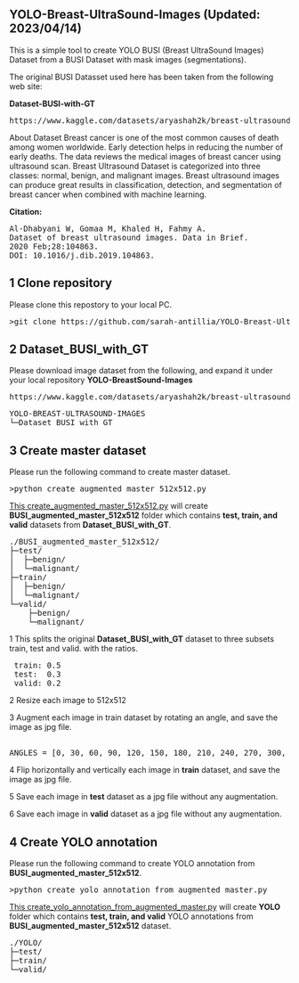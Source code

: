 <h2> YOLO-Breast-UltraSound-Images (Updated: 2023/04/14)</h2>

<p>
This is a simple tool to create YOLO BUSI (Breast UltraSound Images) Dataset from a BUSI Dataset 
with mask images (segmentations).
</p>
<p>
The original BUSI Datasset used here has been taken from the following web site:<br>
</p>

<b>Dataset-BUSI-with-GT</b><br>
<pre>
https://www.kaggle.com/datasets/aryashah2k/breast-ultrasound-images-dataset
</pre>

<p>

About Dataset
Breast cancer is one of the most common causes of death among women worldwide. 
Early detection helps in reducing the number of early deaths. 
The data reviews the medical images of breast cancer using ultrasound scan. 
Breast Ultrasound Dataset is categorized into three classes: normal, benign, 
and malignant images. 
Breast ultrasound images can produce great results in classification, detection, 
and segmentation of breast cancer when combined with machine learning.
</p>
<b>Citation:</b>
<pre>
Al-Dhabyani W, Gomaa M, Khaled H, Fahmy A. 
Dataset of breast ultrasound images. Data in Brief. 
2020 Feb;28:104863. 
DOI: 10.1016/j.dib.2019.104863.
</pre>

<h2>1 Clone repository</h2>
 Please clone this repostory to your local PC.<br>
<pre>
>git clone https://github.com/sarah-antillia/YOLO-Breast-UltraSound-Images.git
</pre>

<h2>2 Dataset_BUSI_with_GT</h2>
Please download image dataset from the following, and expand it under your local 
repository <b>YOLO-BreastSound-Images</b>
<pre>
https://www.kaggle.com/datasets/aryashah2k/breast-ultrasound-images-dataset
</pre>

<pre>
YOLO-BREAST-ULTRASOUND-IMAGES
└─Dataset_BUSI_with_GT
</pre>

<h2>3 Create master dataset</h2>

Please run the following command to create master dataset.<br>
<pre>
>python create_augmented_master_512x512.py
</pre>

<a href="./create_augmented_master_512x512.py">This create_augmented_master_512x512.py</a> will create <b>BUSI_augmented_master_512x512</b> folder which contains <b>test, train, and valid</b> datasets from <b>Dataset_BUSI_with_GT</b>.<br>
<pre>
./BUSI_augmented_master_512x512/
├─test/
│  ├─benign/
│  └─malignant/
├─train/
│  ├─benign/
│  └─malignant/
└─valid/
    ├─benign/
    └─malignant/
</pre>

<p>
1 This splits the original <b>Dataset_BUSI_with_GT</b> dataset to three subsets train, test and valid. 
with the ratios.
</p>
<pre>
 train: 0.5
 test:  0.3
 valid: 0.2
</pre>

<p>
2 Resize each image to 512x512
</p>
<p>
3 Augment each image in train dataset by rotating an angle, and save the image as jpg file.
</p>
<pre> 
ANGLES = [0, 30, 60, 90, 120, 150, 180, 210, 240, 270, 300, 330]
</pre>
<p>
4 Flip horizontally and vertically each image in <b>train</b> dataset, and save the image as jpg file.
</p>

<p>
5 Save each image in <b>test</b> dataset as a jpg file without any augmentation.
</p>

<p>
6 Save each image in <b>valid</b> dataset as a jpg file without any augmentation.
</p>

<h2>4 Create YOLO annotation</h2>

Please run the following command to create YOLO annotation from <b>BUSI_augmented_master_512x512</b>.<br>
<pre>
>python create_yolo_annotation_from_augmented_master.py
</pre>
<a href="./create_yolo_annotation_from_augmented_master.py">This create_yolo_annotation_from_augmented_master.py</a> will create <b>YOLO</b> folder which contains <b>test, train, and valid</b> YOLO annotations
 from <b>BUSI_augmented_master_512x512</b> dataset.<br>

<pre>
./YOLO/
├─test/
├─train/
└─valid/
</pre>


